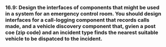 <h3>16.9: Design the interfaces of components that might be used in a system for an emergency control room. You should design interfaces for a call-logging component that records calls made, and a vehicle discovery component that, gvien a post coe (zip code) and an incident type finds the nearest suitable vehicle to be dispatced to the incident.</h3>

<p></p>
